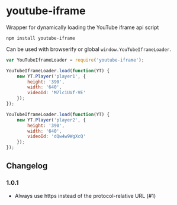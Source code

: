 # youtube-iframe
Wrapper for dynamically loading the YouTube iframe api script

```
npm install youtube-iframe
```

Can be used with browserify or global `window.YouTubeIframeLoader`.


```js
var YouTubeIframeLoader = require('youtube-iframe');

YouTubeIframeLoader.load(function(YT) {
	new YT.Player('player1', {
		height: '390',
		width: '640',
		videoId: 'M7lc1UVf-VE'
	});
});

YouTubeIframeLoader.load(function(YT) {
	new YT.Player('player2', {
		height: '390',
		width: '640',
		videoId: 'dQw4w9WgXcQ'
	});
});
```


## Changelog

### 1.0.1

* Always use https instead of the protocol-relative URL (#1)